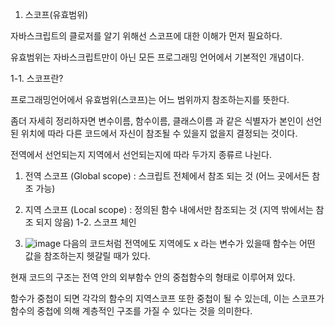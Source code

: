 1. 스코프(유효범위)

자바스크립트의 클로저를 알기 위해선 스코프에 대한 이해가 먼저 필요하다.

유효범위는 자바스크립트만이 아닌 모든 프로그래밍 언어에서 기본적인 개념이다.

 

1-1. 스코프란?

프로그래밍언어에서 유효범위(스코프)는 어느 범위까지 참조하는지를 뜻한다. 

좀더 자세히 정리하자면 변수이름, 함수이름, 클래스이름 과 같은 식별자가 본인이 선언된 위치에 따라 다른 코드에서 자신이 참조될 수 있을지 없을지 결정되는 것이다.

 

전역에서 선언되는지 지역에서 선언되는지에 따라 두가지 종류르 나뉜다.

1) 전역 스코프 (Global scope) : 스크립트 전체에서 참조 되는 것 (어느 곳에서든 참조 가능)

2) 지역 스코프 (Local scope) : 정의된 함수 내에서만 참조되는 것 (지역 밖에서는 참조 되지 않음)
1-2. 스코프 체인
3) ![image](https://user-images.githubusercontent.com/83463918/162764120-87df1d4f-7c9c-43d7-ae7c-cc052f8a3e37.png)
다음의 코드처럼 전역에도 지역에도 x 라는 변수가 있을때 함수는 어떤 값을 참조하는지 헷갈릴 때가 있다.

 

현재 코드의 구조는 전역 안의 외부함수 안의 중첩함수의 형태로 이루어져 있다. 

함수가 중첩이 되면 각각의 함수의 지역스코프 또한 중첩이 될 수 있는데, 이는 스코프가 함수의 중첩에 의해 계층적인 구조를 가질 수 있다는 것을 의미한다.